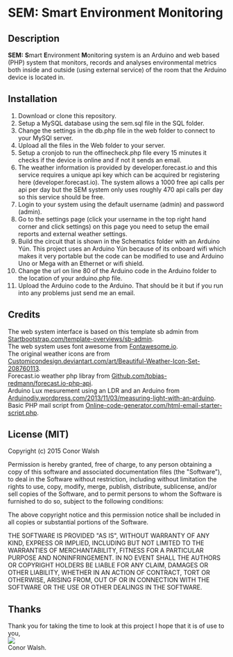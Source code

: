 SEM: Smart Environment Monitoring
=============

Description
-----------

**SEM:** **S**mart **E**nvironment **M**onitoring system is an Arduino and web based (PHP) system that monitors, records and analyses environmental metrics both inside and outside (using external service) of the room that the Arduino device is located in.

Installation
-----------

1. Download or clone this repository.
2. Setup a MySQL database using the sem.sql file in the SQL folder.
3. Change the settings in the db.php file in the web folder to connect to your MySQl server.
4. Upload all the files in the Web folder to your server.
5. Setup a cronjob to run the offinecheck.php file every 15 minutes it checks if the device is online and if not it sends an email.
6. The weather information is provided by developer.forecast.io and this service requires a unique api key which can be acquired br registering here (developer.forecast.io). The system allows a 1000 free api calls per api per day but the SEM system only uses roughly 470 api calls per day so this service should be free.
7. Login to your system using the default username (admin) and password (admin).
8. Go to the settings page (click your username in the top right hand corner and click settings) on this page you need to setup the email reports and external weather settings.
9. Build the circuit that is shown in the Schematics folder with an Arduino Yún. This project uses an Arduino Yún because of its onboard wifi which makes it very portable but the code can be modified to use and Arduino Uno or Mega with an Ethernet or wifi shield.
10. Change the url on line 80 of the Arduino code in the Arduino folder to the location of your arduino.php file.
11. Upload the Arduino code to the Arduino.
That should be it but if you run into any problems just send me an email.

Credits
------

The web system interface is based on this template sb admin from <a href="http://startbootstrap.com/template-overviews/sb-admin/" target="_blank">Startbootstrap.com/template-overviews/sb-admin</a>.<br/>
The web system uses font awesome from <a href="http://fontawesome.io/" target="_blank">Fontawesome.io</a>.<br/>
The original weather icons are from <a href="http://customicondesign.deviantart.com/art/Beautiful-Weather-Icon-Set-208760113" target="_blank">Customicondesign.deviantart.com/art/Beautiful-Weather-Icon-Set-208760113</a>.<br/>
Forecast.io weather php libray from <a href="https://github.com/tobias-redmann/forecast.io-php-api" target="_blank">Github.com/tobias-redmann/forecast.io-php-api</a>.<br/>
Arduino Lux mesurement using an LDR and an Arduino from <a href="https://arduinodiy.wordpress.com/2013/11/03/measuring-light-with-an-arduino/" target="_blank">Arduinodiy.wordpress.com/2013/11/03/measuring-light-with-an-arduino</a>.<br/>
Basic PHP mail script from <a href="http://online-code-generator.com/html-email-starter-script.php" target="_blank">Online-code-generator.com/html-email-starter-script.php</a>.

License (MIT)
------
Copyright (c) 2015 Conor Walsh 

Permission is hereby granted, free of charge, to any person obtaining a copy
of this software and associated documentation files (the "Software"), to deal
in the Software without restriction, including without limitation the rights
to use, copy, modify, merge, publish, distribute, sublicense, and/or sell
copies of the Software, and to permit persons to whom the Software is
furnished to do so, subject to the following conditions:

The above copyright notice and this permission notice shall be included in all
copies or substantial portions of the Software.

THE SOFTWARE IS PROVIDED "AS IS", WITHOUT WARRANTY OF ANY KIND, EXPRESS OR
IMPLIED, INCLUDING BUT NOT LIMITED TO THE WARRANTIES OF MERCHANTABILITY,
FITNESS FOR A PARTICULAR PURPOSE AND NONINFRINGEMENT. IN NO EVENT SHALL THE
AUTHORS OR COPYRIGHT HOLDERS BE LIABLE FOR ANY CLAIM, DAMAGES OR OTHER
LIABILITY, WHETHER IN AN ACTION OF CONTRACT, TORT OR OTHERWISE, ARISING FROM,
OUT OF OR IN CONNECTION WITH THE SOFTWARE OR THE USE OR OTHER DEALINGS IN THE
SOFTWARE.

Thanks
------

Thank you for taking the time to look at this project I hope that it is of use to you,<br/>
<img src="http://conorwalsh.net/sig.png" /><br/>
Conor Walsh.
